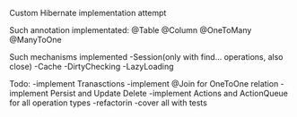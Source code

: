 Custom Hibernate implementation attempt 

Such annotation implementated: 
  @Table
  @Column
  @OneToMany
  @ManyToOne


Such mechanisms implemented
  -Session(only with find... operations, also close)
  -Cache
  -DirtyChecking
  -LazyLoading  
  
Todo:
  -implement Tranasctions
  -implement @Join for OneToOne relation
  -implement Persist and Update Delete
  -implement Actions and ActionQueue for all operation types
  -refactorin
  -cover all with tests
